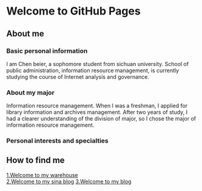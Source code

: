 # Welcome to GitHub Pages

## **About me**
### Basic personal information
I am Chen beier, a sophomore student from sichuan university.
School of public administration, information resource management, is currently studying the course of Internet analysis and governance.
### About my major
Information resource management.
When I was a freshman, I applied for library information and archives management. After two years of study, I had a clearer understanding of the division of major, so I chose the major of information resource management.
### Personal interests and specialties


## **How to find me**
[1.Welcome to my warehouse](https://github.com/Beierchen22/belle.github.io)  
[2.Welcome to my sina blog](https://weibo.com/2588506177/profile) 
[3.Welcome to my blog](https://beierchen22.github.io/belle.github.io/)

